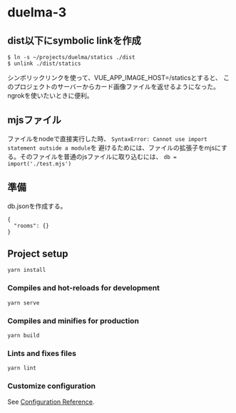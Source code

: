 # duelma-3

## dist以下にsymbolic linkを作成
```
$ ln -s ~/projects/duelma/statics ./dist
$ unlink ./dist/statics
```
シンボリックリンクを使って、VUE_APP_IMAGE_HOST=/staticsとすると、
このプロジェクトのサーバーからカード画像ファイルを返せるようになった。
ngrokを使いたいときに便利。

## mjsファイル
ファイルをnodeで直接実行した時、
`SyntaxError: Cannot use import statement outside a module`を
避けるためには、ファイルの拡張子をmjsにする。そのファイルを普通のjsファイルに取り込むには、
`db = import('./test.mjs')`

## 準備
db.jsonを作成する。
```
{
  "rooms": {}
}
```

## Project setup
```
yarn install
```

### Compiles and hot-reloads for development
```
yarn serve
```

### Compiles and minifies for production
```
yarn build
```

### Lints and fixes files
```
yarn lint
```

### Customize configuration
See [Configuration Reference](https://cli.vuejs.org/config/).
